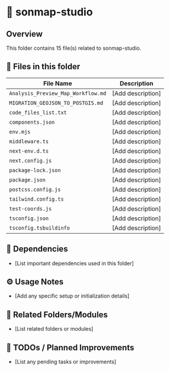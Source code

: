 # 📂 sonmap-studio

## Overview
This folder contains 15 file(s) related to sonmap-studio.

## 📄 Files in this folder

| File Name | Description |
|-----------|-------------|
| `Analysis_Preview_Map_Workflow.md` | [Add description] |
| `MIGRATION_GEOJSON_TO_POSTGIS.md` | [Add description] |
| `code_files_list.txt` | [Add description] |
| `components.json` | [Add description] |
| `env.mjs` | [Add description] |
| `middleware.ts` | [Add description] |
| `next-env.d.ts` | [Add description] |
| `next.config.js` | [Add description] |
| `package-lock.json` | [Add description] |
| `package.json` | [Add description] |
| `postcss.config.js` | [Add description] |
| `tailwind.config.ts` | [Add description] |
| `test-coords.js` | [Add description] |
| `tsconfig.json` | [Add description] |
| `tsconfig.tsbuildinfo` | [Add description] |

## 🔗 Dependencies
- [List important dependencies used in this folder]

## ⚙️ Usage Notes
- [Add any specific setup or initialization details]

## 🔄 Related Folders/Modules
- [List related folders or modules]

## 🚧 TODOs / Planned Improvements
- [List any pending tasks or improvements]
